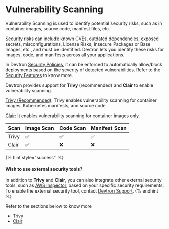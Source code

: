 # Vulnerability Scanning

Vulnerability Scanning is used to identify potential security risks, such as in container images, source code, manifest files, etc.

Security risks can include known CVEs, outdated dependencies, exposed secrets, misconfigurations, License Risks, Insecure Packages or Base Images, etc., and must be identified. Devtron lets you identify these risks for images, code, and manifests across all your applications.

In Devtron [Security Policies](../../security-features/security-policies.md), it can be enforced to automatically allow/block deployments based on the severity of detected vulnerabilities. Refer to the [Security Features](../../security-features.md) to know more.

Devtron provides support for **Trivy** (recommended) and **Clair** to enable vulnerability scanning.

[Trivy (Recommended)](trivy.md): Trivy enables vulnerability scanning for container images, Kubernetes manifests, and source code.

[Clair](clair.md): It enables vulnerability scanning for container images only.

| Scan  | Image Scan | Code Scan | Manifest Scan |
| ----- | ---------- | --------- | ------------- |
| Trivy | ✅          | ✅         | ✅             |
| Clair | ✅          | ❌         | ❌             |

{% hint style="success" %}
#### Wish to use external security tools?

In addition to **Trivy** and **Clair**, you can also integrate other external security tools, such as [AWS Inspector](https://docs.aws.amazon.com/inspector/latest/user/what-is-inspector.html), based on your specific security requirements. To enable the external security tool, contact [Devtron Support](support@devtron.ai).
{% endhint %}

Refer to the sections below to know more

* [Trivy](trivy.md)
* [Clair](clair.md)
